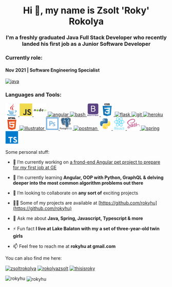 <h1 align="center">Hi 👋, my name is Zsolt 'Roky' Rokolya</h1>
<h3 align="center">I'm a freshly graduated Java Full Stack Developer who recently landed his first job as a Junior Software Developer</h3>

<h3 align="left">Currently role:</h3>
<h4>Nov 2021 | Software Engineering Specialist</h4>
<p align="left"> <a href="https://www.gehealthcare.com/" target="_blank"> <img src="https://png.pngitem.com/pimgs/s/151-1511228_transparent-ge-healthcare-logo-hd-png-download.png" alt="java" width="179" height="100"/> </a>  </p>


<h3 align="left">Languages and Tools:</h3>
<p align="left"> <a href="https://www.java.com" target="_blank"> <img src="https://raw.githubusercontent.com/devicons/devicon/master/icons/java/java-original.svg" alt="java" width="40" height="40"/> </a> <a href="https://developer.mozilla.org/en-US/docs/Web/JavaScript" target="_blank"> <img src="https://raw.githubusercontent.com/devicons/devicon/master/icons/javascript/javascript-original.svg" alt="javascript" width="40" height="40"/> </a> <a href="https://nodejs.org" target="_blank"> <img src="https://raw.githubusercontent.com/devicons/devicon/master/icons/nodejs/nodejs-original-wordmark.svg" alt="nodejs" width="40" height="40"/> </a> <a href="https://angular.io" target="_blank"> <img src="https://angular.io/assets/images/logos/angular/angular.svg" alt="angular" width="40" height="40"/> </a> <a href="https://www.gnu.org/software/bash/" target="_blank"> <img src="https://www.vectorlogo.zone/logos/gnu_bash/gnu_bash-icon.svg" alt="bash" width="40" height="40"/> </a> <a href="https://getbootstrap.com" target="_blank"> <img src="https://raw.githubusercontent.com/devicons/devicon/master/icons/bootstrap/bootstrap-plain-wordmark.svg" alt="bootstrap" width="40" height="40"/> </a> <a href="https://www.w3schools.com/css/" target="_blank"> <img src="https://raw.githubusercontent.com/devicons/devicon/master/icons/css3/css3-original-wordmark.svg" alt="css3" width="40" height="40"/> </a> <a href="https://flask.palletsprojects.com/" target="_blank"> <img src="https://www.vectorlogo.zone/logos/pocoo_flask/pocoo_flask-icon.svg" alt="flask" width="40" height="40"/> </a> <a href="https://git-scm.com/" target="_blank"> <img src="https://www.vectorlogo.zone/logos/git-scm/git-scm-icon.svg" alt="git" width="40" height="40"/> </a> <a href="https://heroku.com" target="_blank"> <img src="https://www.vectorlogo.zone/logos/heroku/heroku-icon.svg" alt="heroku" width="40" height="40"/> </a> <a href="https://www.w3.org/html/" target="_blank"> <img src="https://raw.githubusercontent.com/devicons/devicon/master/icons/html5/html5-original-wordmark.svg" alt="html5" width="40" height="40"/> </a> <a href="https://www.adobe.com/in/products/illustrator.html" target="_blank"> <img src="https://www.vectorlogo.zone/logos/adobe_illustrator/adobe_illustrator-icon.svg" alt="illustrator" width="40" height="40"/>  <a href="https://www.photoshop.com/en" target="_blank"> <img src="https://raw.githubusercontent.com/devicons/devicon/master/icons/photoshop/photoshop-line.svg" alt="photoshop" width="40" height="40"/> </a> <a href="https://www.postgresql.org" target="_blank"> <img src="https://raw.githubusercontent.com/devicons/devicon/master/icons/postgresql/postgresql-original-wordmark.svg" alt="postgresql" width="40" height="40"/> </a> <a href="https://postman.com" target="_blank"> <img src="https://www.vectorlogo.zone/logos/getpostman/getpostman-icon.svg" alt="postman" width="40" height="40"/> </a> <a href="https://www.python.org" target="_blank"> <img src="https://raw.githubusercontent.com/devicons/devicon/master/icons/python/python-original.svg" alt="python" width="40" height="40"/> </a> <a href="https://reactjs.org/" target="_blank"> <img src="https://raw.githubusercontent.com/devicons/devicon/master/icons/react/react-original-wordmark.svg" alt="react" width="40" height="40"/> </a> <a href="https://sass-lang.com" target="_blank"> <img src="https://raw.githubusercontent.com/devicons/devicon/master/icons/sass/sass-original.svg" alt="sass" width="40" height="40"/> </a> <a href="https://spring.io/" target="_blank"> <img src="https://www.vectorlogo.zone/logos/springio/springio-icon.svg" alt="spring" width="40" height="40"/> </a> <a href="https://www.typescriptlang.org/" target="_blank"> <img src="https://raw.githubusercontent.com/devicons/devicon/master/icons/typescript/typescript-original.svg" alt="typescript" width="40" height="40"/> </a> </p>


Some personal stuff:

- 🔭 I’m currently working on [a frond-end Angular pet project to prepare for my first job at GE](https://github.com/rokyhu/maps-game-angular)

- 🌱 I’m currently learning **Angular, OOP with Python, GraphQL & delving deeper into the most common algorithm problems out there**

- 👯 I’m looking to collaborate on **any sort of** exciting projects

- 👨‍💻 Some of my projects are available at [https://github.com/rokyhu](https://github.com/rokyhu)

- 💬 Ask me about **Java, Spring, Javascript, Typescript & more**

- ⚡ Fun fact **I live at Lake Balaton with my a set of three-year-old twin girls**

- 📫 Feel free to reach me at **rokyhu at gmail.com**


You can also find me here:

<p align="left">
<a href="https://linkedin.com/in/zsoltrokolya" target="blank"><img align="center" src="https://raw.githubusercontent.com/rahuldkjain/github-profile-readme-generator/master/src/images/icons/Social/linked-in-alt.svg" alt="zsoltrokolya" height="30" width="40" /></a>
<a href="https://fb.com/rokolyazsolt" target="blank"><img align="center" src="https://raw.githubusercontent.com/rahuldkjain/github-profile-readme-generator/master/src/images/icons/Social/facebook.svg" alt="rokolyazsolt" height="30" width="40" /></a>
<a href="https://instagram.com/thisisroky" target="blank"><img align="center" src="https://raw.githubusercontent.com/rahuldkjain/github-profile-readme-generator/master/src/images/icons/Social/instagram.svg" alt="thisisroky" height="30" width="40" /></a>
</p>


<p><img align="left" src="https://github-readme-stats.vercel.app/api/top-langs?username=rokyhu&show_icons=true&locale=en&layout=compact" alt="rokyhu" /></p>


<p>&nbsp;<img align="center" src="https://github-readme-stats.vercel.app/api?username=rokyhu&show_icons=true&locale=en" alt="rokyhu" /></p>

